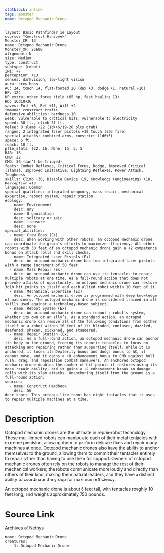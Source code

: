 ```yaml
---
statblock: inline
tags: monster
name: Octopod Mechanic Drone
---
```

```statblock
layout: Basic Pathfinder 1e Layout
source: "Construct Handbook"
Monster_CR: 13
name: Octopod Mechanic Drone
Monster_XP: 25600
alignment: N
size: Medium
type: construct
subtype: (robot)
INI: +7
perception: +13
senses: darkvision, low-light vision
aura: crew boss
AC: 24, touch 14, flat-footed 20 (dex +3, dodge +1, natural +10)
HP: 124
HP_extra: other force field (65 hp, fast healing 13)
HD: 16d10+36
saves: Fort +5, Ref +10, Will +2
immune: construct traits
defensive_abilities: hardness 10
weak: vulnerable to critical hits, vulnerable to electricity
speed: 30 ft., climb 30 ft.
melee: 8 slams +22 (1d4+6/19-20 plus grab)
ranged: 2 integrated laser pistols +19 touch (2d6 fire)
special_attacks: combined arms, constrict (1d6+6)
space: 5 ft.
reach: 10 ft.
pf1e_stats: [22, 16, None, 15, 5, 5]
BAB: 16
CMB: 22
CMD: 36 (can't be tripped)
feats: Combat Reflexes, Critical Focus, Dodge, Improved Critical (slams), Improved Initiative, Lightning Reflexes, Power Attack, Toughness
skills: Climb +30, Disable Device +19, Knowledge (engineering) +18, Perception +13
languages: Common
special_qualities: integrated weaponry, mass repair, mechanical expertise, reboot system, repair station
ecology:
  - name: Environment
    desc: any
  - name: Organisation
    desc: solitary or pair
  - name: Treasure
    desc: none
special_abilities:
  - name: Crew Boss (Ex)
    desc: When working with other robots, an octopod mechanic drone can coordinate the group’s efforts to maximize efficiency. All other robots with 30 feet of an octopod mechanic drone gain a +2 competence bonus on attack rolls and skill checks.
  - name: Integrated Laser Pistols (Ex)
    desc: An octopod mechanic drone has two integrated laser pistols with a range increment of 50 feet.
  - name: Mass Repair (Ex)
    desc: An octopod mechanic drone can use its tentacles to repair multiple robots at one time. As a full-round action that does not provoke attacks of opportunity, an octopod mechanic drone can restore 3d10 hit points to itself and each allied robot within 10 feet of it.
  - name: Mechanical Expertise (Ex)
    desc: An octopod mechanic drone is programmed with deep knowledge of machinery. The octopod mechanic drone is considered trained in all skills used against a technology-based subject.
  - name: Reboot System (Ex)
    desc: An octopod mechanic drone can reboot a robot’s system, whether its own or an ally’s. As a standard action, an octopod mechanic drone can remove all of the following conditions from either itself or a robot within 10 feet of it: blinded, confused, dazzled, deafened, shaken, sickened, and staggered.
  - name: Repair Station (Ex)
    desc: As a full-round action, an octopod mechanic drone can anchor its body to the ground, freeing its robotic tentacles to focus on attacking and repairing rather than supporting itself. While it is anchored, it loses its Dexterity bonus and dodge bonus to AC, it cannot move, and it gains a +8 enhancement bonus to CMD against bull rush, drag, and reposition combat maneuvers. An anchored octopod mechanic drone doubles the number of hit points it restores using its mass repair ability, and it gains a +2 enhancement bonus on damage rolls with its slam attacks. Unanchoring itself from the ground is a full-round action.
sources:
  - name: Construct Handbook
    desc: 56
desc_short: This octopus-like robot has eight tentacles that it uses to repair multiple machines at a time.
```
# Description
Octopod mechanic drones are the ultimate in repair-robot technology. These multilimbed robots can manipulate each of their metal tentacles with extreme precision, allowing them to perform delicate fixes and repair many machines at once. Octopod mechanic drones also have the ability to anchor themselves to the ground, allowing them to commit their tentacles entirely to repair rather than having to use them for support. Owners of octopod mechanic drones often rely on the robots to manage the rest of their mechanical workers; the robots communicate more loudly and directly than others of their kind, making them natural leaders, and they have a distinct ability to coordinate the group for maximum efficiency.

 An octopod mechanic drone is about 6 feet tall, with tentacles roughly 10 feet long, and weighs approximately 750 pounds.
# Source Link
[Archives of Nethys](https://aonprd.com/MonsterDisplay.aspx?ItemName=Octopod%20Mechanic%20Drone)
```encounter-table
name: Octopod Mechanic Drone
creatures:
  - 1: Octopod Mechanic Drone
```
